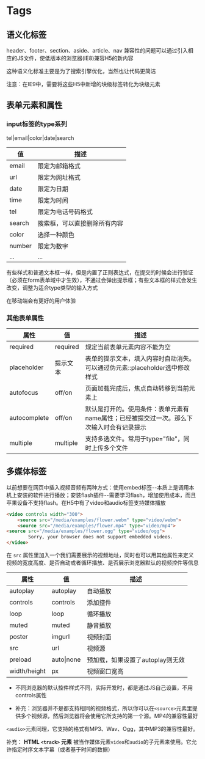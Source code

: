 # Tags

## 语义化标签

header、footer、section、aside、article、nav
兼容性的问题可以通过引入相应的JS文件，使低版本的浏览器(IE8)兼容H5的新内容

这种语义化标准主要是为了搜索引擎优化，当然也让代码更简洁

注意：在IE9中，需要将这些H5中新增的块级标签转化为块级元素

## 表单元素和属性

### input标签的type系列

tel|email|color|date|search

| 值     | 描述                         |
| ------ | ---------------------------- |
| email  | 限定为邮箱格式               |
| url    | 限定为网址格式               |
| date   | 限定为日期                   |
| time   | 限定为时间                   |
| tel    | 限定为电话号码格式           |
| search | 搜索框，可以直接删除所有内容 |
| color  | 选择一种颜色                 |
| number | 限定为数字                   |
| ...    | ...                          |

有些样式和普通文本框一样，但是内置了正则表达式，在提交的时候会进行验证（必须在form表单域中才生效），不通过会弹出提示框；有些文本框的样式会发生改变，调整为适合type类型的输入方式

在移动端会有更好的用户体验

### 其他表单属性

| 属性         | 值       | 描述                                                         |
| ------------ | -------- | ------------------------------------------------------------ |
| required     | required | 规定当前表单元素内容不能为空                                 |
| placeholder  | 提示文本 | 表单的提示文本，填入内容时自动消失。可以通过伪元素::placeholder选中修改样式 |
| autofocus    | off/on   | 页面加载完成后，焦点自动转移到当前元素上                     |
| autocomplete | off/on   | 默认是打开的。使用条件：表单元素有name属性；已经被提交过一次。那么下次输入时会有记录提示 |
| multiple     | multiple | 支持多选文件。常用于type="file"，同时上传多个文件            |



## 多媒体标签

以前想要在网页中插入视频音频有两种方式：使用embed标签--本质上是调用本机上安装的软件进行播放；安装flash插件--需要学习flash，增加使用成本，而且苹果设备不支持flash。在H5中有了video和audio标签支持媒体播放

```html
<video controls width="300">
    <source src="/media/examples/flower.webm" type="video/webm">
    <source src="/media/examples/flower.mp4" type="video/mp4">
<source src="/media/examples/flower.ogg" type="video/ogg">
		Sorry, your browser does not support embedded videos.
</video>
```

在 `src` 属性里加入一个我们需要展示的视频地址，同时也可以用其他属性来定义视频的宽度高度、是否自动或者循环播放、是否展示浏览器默认的视频控件等信息

| 属性         | 值         | 描述                             |
| ------------ | ---------- | -------------------------------- |
| autoplay     | autoplay   | 自动播放                         |
| controls     | controls   | 添加控件                         |
| loop         | loop       | 循环播放                         |
| muted        | muted      | 静音播放                         |
| poster       | imgurl     | 视频封面                         |
| src          | url        | 视频源                           |
| preload      | auto\|none | 预加载，如果设置了autoplay则无效 |
| width/height | px         | 视频窗口宽高                     |

- 不同浏览器的默认控件样式不同，实际开发时，都是通过JS自己设置，不用controls属性

- 补充：浏览器并不是都支持相同的视频格式，所以你可以在`<source>`元素里提供多个视频源，然后浏览器将会使用它所支持的第一个源。MP4的兼容性最好

`<audio>`元素同理，它支持的格式有MP3、Wav、Ogg，其中MP3的兼容性最好。

补充： **HTML `<track>` 元素** 被当作媒体元素`video`和`audio`的子元素来使用。它允许指定时序文本字幕（或者基于时间的数据）

